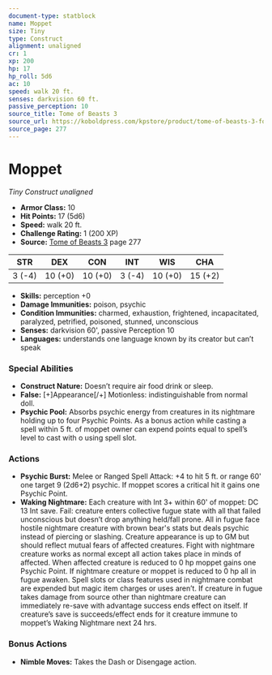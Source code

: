 ```yaml
---
document-type: statblock
name: Moppet
size: Tiny
type: Construct
alignment: unaligned
cr: 1
xp: 200
hp: 17
hp_roll: 5d6
ac: 10
speed: walk 20 ft.
senses: darkvision 60 ft. 
passive_perception: 10
source_title: Tome of Beasts 3
source_url: https://koboldpress.com/kpstore/product/tome-of-beasts-3-for-5th-edition/
source_page: 277
---
```


# Moppet

*Tiny* *Construct* *unaligned*

- **Armor Class:** 10
- **Hit Points:** 17 (5d6)
- **Speed:** walk 20 ft.
- **Challenge Rating:** 1 (200 XP)
- **Source:** [Tome of Beasts 3](https://koboldpress.com/kpstore/product/tome-of-beasts-3-for-5th-edition/) page 277

| STR | DEX | CON | INT | WIS | CHA |
| --- | --- | --- | --- | --- | --- |
| 3 (-4) | 10 (+0) | 10 (+0) | 3 (-4) | 10 (+0) | 15 (+2) |

- **Skills:** perception +0
- **Damage Immunities:** poison, psychic
- **Condition Immunities:** charmed, exhaustion, frightened, incapacitated, paralyzed, petrified, poisoned, stunned, unconscious
- **Senses:** darkvision 60', passive Perception 10
- **Languages:** understands one language known by its creator but can’t speak

### Special Abilities

- **Construct Nature:** Doesn’t require air food drink or sleep.
- **False:** [+]Appearance[/+] Motionless: indistinguishable from normal doll.
- **Psychic Pool:** Absorbs psychic energy from creatures in its nightmare holding up to four Psychic Points. As a bonus action while casting a spell within 5 ft. of moppet owner can expend points equal to spell’s level to cast with o using spell slot.

### Actions

- **Psychic Burst:** Melee or Ranged Spell Attack: +4 to hit 5 ft. or range 60' one target 9 (2d6+2) psychic. If moppet scores a critical hit it gains one Psychic Point.
- **Waking Nightmare:** Each creature with Int 3+ within 60' of moppet: DC 13 Int save. Fail: creature enters collective fugue state with all that failed unconscious but doesn’t drop anything held/fall prone. All in fugue face hostile nightmare creature with brown bear's stats but deals psychic instead of piercing or slashing. Creature appearance is up to GM but should reflect mutual fears of affected creatures. Fight with nightmare creature works as normal except all action takes place in minds of affected. When affected creature is reduced to 0 hp moppet gains one Psychic Point. If nightmare creature or moppet is reduced to 0 hp all in fugue awaken. Spell slots or class features used in nightmare combat are expended but magic item charges or uses aren’t. If creature in fugue takes damage from source other than nightmare creature can immediately re-save with advantage success ends effect on itself. If creature’s save is succeeds/effect ends for it creature immune to moppet’s Waking Nightmare next 24 hrs.

### Bonus Actions

- **Nimble Moves:** Takes the Dash or Disengage action.
